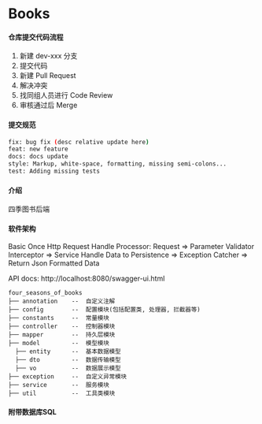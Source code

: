 # Books

#### 仓库提交代码流程
1.  新建 dev-xxx 分支
2.  提交代码
3.  新建 Pull Request
4.  解决冲突
5.  找同组人员进行 Code Review
6.  审核通过后 Merge

#### 提交规范
```bash
fix: bug fix (desc relative update here)
feat: new feature
docs: docs update
style: Markup, white-space, formatting, missing semi-colons...
test: Adding missing tests
```

#### 介绍
四季图书后端

#### 软件架构
Basic Once Http Request Handle Processor:
Request => Parameter Validator Interceptor => Service Handle Data to Persistence => Exception Catcher => Return Json Formatted Data

API docs: http://localhost:8080/swagger-ui.html

```
four_seasons_of_books
├── annotation    --  自定义注解
├── config        --  配置模块(包括配置类, 处理器, 拦截器等)
├── constants     --  常量模块
├── controller    --  控制器模块
├── mapper        --  持久层模块
├── model         --  模型模块
  ├── entity      --  基本数据模型
  ├── dto         --  数据传输模型
  ├── vo          --  数据展示模型
├── exception     --  自定义异常模块
├── service       --  服务模块
├── util          --  工具类模块
```
#### 附带数据库SQL
